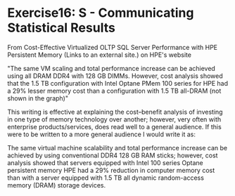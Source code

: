 # Exercise16: S - Communicating Statistical Results

From Cost-Effective Virtualized OLTP SQL Server Performance with HPE Persistent Memory (Links to an external site.) on HPE's website

"The same VM scaling and total performance increase can be achieved
using all DRAM DDR4 with 128 GB DIMMs. However, cost analysis showed that the 1.5 TB
configuration with Intel Optane PMem 100 series for HPE had a 29% lesser memory cost
than a configuration with 1.5 TB all-DRAM (not shown in the graph)"

This writing is effective at explaining the cost–benefit analysis of investing in one type of memory technology over another; however, very often with enterprise products/services, does read well to a general audience.  If this were to be written to a more general audience I would write it as:

The same virtual machine scalability and total performance increase can be achieved by using conventional DDR4 128 GB RAM sticks; however, cost analysis showed that servers equipped with Intel 100 series Optane persistent memory HPE had a 29% reduction in computer memory cost than with a server equipped with 1.5 TB all dynamic random-access memory (DRAM) storage devices.
